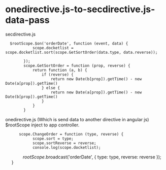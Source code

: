 # onedirective.js-to-secdirective.js-data-pass


secdirective.js 

      $rootScope.$on('orderDate', function (event, data) {
                scope.docketlist = scope.docketlist.sort(scope.GetSortOrder(data.type, data.reverse));
               
            });
            scope.GetSortOrder = function (prop, reverse) {
                return function (a, b) {
                    if (reverse) {
                        return new Date(b[prop]).getTime() - new Date(a[prop]).getTime()
                    } else {
                        return new Date(a[prop]).getTime() - new Date(b[prop]).getTime()
                    }
                }
            }
            
onedirective.js (Which is send data to another directive in angular js)
$rootScope inject to app controller.
     
  
          scope.ChangeOrder = function (type, reverse) {
                scope.sort = type;
                scope.sortReverse = reverse;
                console.log(scope.docketlist);
                $rootScope.$broadcast('orderDate', { type: type, reverse: reverse });
        }
